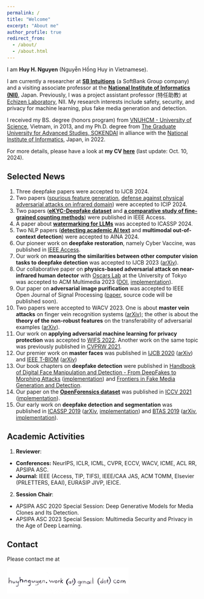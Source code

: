 ```yaml
---
permalink: /
title: "Welcome"
excerpt: "About me"
author_profile: true
redirect_from: 
  - /about/
  - /about.html
---
```


I am **Huy H. Nguyen** (Nguyễn Hồng Huy in Vietnamese).

I am currently a researcher at [**SB Intuitions**](https://www.sbintuitions.co.jp/) (a SoftBank Group company) and a visiting associate professor at the [**National Institute of Informatics (NII)**](https://www.nii.ac.jp/en/), Japan. Previously, I was a project assistant professor (特任助教) at [Echizen Laboratory](https://research.nii.ac.jp/~iechizen/official/index-e.html), NII. 
My research interests include safety, security, and privacy for machine learning, plus fake media generation and detection.

I received my BS. degree (honors program) from [VNUHCM - University of Science](https://en.hcmus.edu.vn/), Vietnam, in 2013, and my Ph.D. degree from [The Graduate University for Advanced Studies, SOKENDAI](https://www.soken.ac.jp/en/) in alliance with the [National Institute of Informatics](https://www.nii.ac.jp/en/), Japan, in 2022.

For more details, please have a look at **my CV [here](https://github.com/honghuy127/honghuy127.github.io/blob/master/files/CV.pdf)** (last update: Oct. 10, 2024).

## Selected News
1. Three deepfake papers were accepted to IJCB 2024.
1. Two papers ([spurious feature generation](https://arxiv.org/abs/2402.08200), [defense against physical adversarial attacks on infrared domain](https://arxiv.org/abs/2309.15519)) were accepted to ICIP 2024.
1. Two papers ([**eKYC-Deepfake dataset**](https://ieeexplore.ieee.org/document/10444105) and [**a comparative study of fine-grained counting methods**](https://ieeexplore.ieee.org/document/10440103)) were published in IEEE Access.
1. A paper about [**watermarking for LLMs**](https://gitlab.com/folbaeni/linguistic-watermark) was accepted to ICASSP 2024.
1. Two NLP papers ([**detecting academic AI text**](https://arxiv.org/abs/2401.08046) and **multimodal out-of-context detection**) were accepted to AINA 2024.
1. Our pioneer work on **deepfake restoration**, namely Cyber Vaccine, was published in [IEEE Access](https://ieeexplore.ieee.org/abstract/document/10238689).
1. Our work on **measuring the similarities between other computer vision tasks to deepfake detection** was accepted to IJCB 2023 ([arXiv](https://arxiv.org/abs/2310.00922)). 
1. Our collaborative paper on **physics-based adversarial attack on near-infrared human detector** with [Oscars Lab](https://oscarslab.github.io/aboutus.html) at the University of Tokyo was accepted to ACM Multimedia 2023 ([DOI](https://doi.org/10.1145/3581783.3612082), [implementation](https://github.com/MyNiuuu/AdvNIR)).
1. Our paper on **adversarial image purification** was accepted to IEEE Open Journal of Signal Processing ([paper](https://ieeexplore.ieee.org/document/10123077), source code will be published soon).
1. Two papers were accepted to WACV 2023. One is about **master vein attacks** on finger vein recognition systems ([arXiv](http://arxiv.org/abs/2210.10667)); the other is about the **theory of the non-robust features** on the transferability of adversarial examples ([arXiv](https://arxiv.org/abs/2112.14337)).
1. Our work on **applying adversarial machine learning for privacy protection** was accepted to [WIFS 2022](https://arxiv.org/abs/2206.14020). Another work on the same topic was previously published in [CVPRW 2021](https://openaccess.thecvf.com/content/CVPR2021W/WMF/papers/Treu_Fashion-Guided_Adversarial_Attack_on_Person_Segmentation_CVPRW_2021_paper.pdf).
1. Our premier work on **master faces** was published in [IJCB 2020](https://ieeexplore.ieee.org/document/9304893) ([arXiv](https://arxiv.org/abs/2006.08376)) and [IEEE T-BIOM](https://ieeexplore.ieee.org/document/9758063) ([arXiv](https://arxiv.org/abs/2109.03398))
1. Our book chapters on **deepfake detection** were published in [Handbook of Digital Face Manipulation and Detection - From DeepFakes to Morphing Attacks](https://link.springer.com/book/10.1007/978-3-030-87664-7) ([implementation](https://github.com/nii-yamagishilab/Capsule-Forensics-v2)) and [Frontiers in Fake Media Generation and Detection](https://link.springer.com/book/9789811915239).
1. Our paper on the [**OpenForensics dataset**](https://zenodo.org/record/5528418#.Ylay4JNBz0o) was published in [ICCV 2021](https://openaccess.thecvf.com/content/ICCV2021/papers/Le_OpenForensics_Large-Scale_Challenging_Dataset_for_Multi-Face_Forgery_Detection_and_Segmentation_ICCV_2021_paper.pdf) ([implementation](https://github.com/ltnghia/openforensics)).
1. Our early work on **deepfake detection and segmentation** was published in [ICASSP 2019](https://ieeexplore.ieee.org/document/8682602) ([arXiv](https://arxiv.org/abs/1810.11215), [implementation](https://github.com/nii-yamagishilab/Capsule-Forensics)) and [BTAS 2019](https://ieeexplore.ieee.org/document/9185974) ([arXiv](https://arxiv.org/abs/1906.06876), [implementation](https://github.com/nii-yamagishilab/ClassNSeg)).

## Academic Activities
1. **Reviewer**:
  - **Conferences:** NeurIPS, ICLR, ICML, CVPR, ECCV, WACV, ICME, ACL RR, APSIPA ASC.
  - **Journal:** IEEE (Access, TIP, TIFS), IEEE/CAA JAS, ACM TOMM, Elsevier (PRLETTERS, EAAI), EURASIP JIVP, IEICE.
2. **Session Chair**:
  - APSIPA ASC 2020 Special Session: Deep Generative Models for Media Clones and Its Detection.
  - APSIPA ASC 2023 Special Session: Multimedia Security and Privacy in the Age of Deep Learning.

## Contact
Please contact me at

<img src="../images/email.png" alt="drawing" width="320"/>
